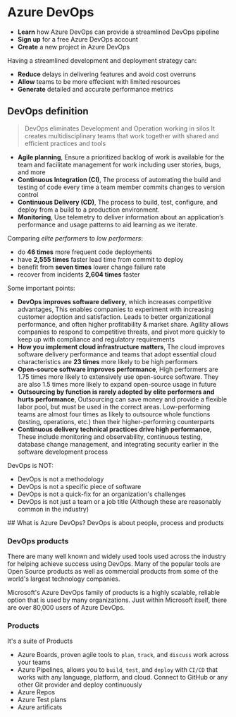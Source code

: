 # Azure DevOps

- **Learn** how Azure DevOps can provide a streamlined DevOps pipeline
- **Sign up** for a free Azure DevOps account
- **Create** a new project in Azure DevOps

Having a streamlined development and deployment strategy can:

- **Reduce** delays in delivering features and avoid cost overruns
- **Allow** teams to be more effecient with limited resources
- **Generate** detailed and accurate performance metrics

## DevOps definition

> DevOps eliminates Development and Operation working in silos
It creates multidisciplinary teams that work together with shared and efficient practices and tools


- **Agile planning**, Ensure a prioritized backlog of work is available for the team and facilitate management for work including user stories, bugs, and more
- **Continuous Integration (CI)**, The process of automating the build and testing of code every time a team member commits changes to version control
- **Continuous Delivery (CD)**, The process to build, test, configure, and deploy from a build to a production environment.
- **Monitoring**, Use telemetry to deliver information about an application’s performance and usage patterns to aid learning as we iterate.

Comparing _elite performers_ to _low performers_:
- do **46 times** more frequent code deployments
- have **2,555 times** faster lead time from commit to deploy
- benefit from **seven times** lower change failure rate
- recover from incidents **2,604 times** faster

Some important points:

- **DevOps improves software delivery**, which increases competitive advantages, This enables companies to experiment with increasing customer adoption and satisfaction. Leads to better organizational performance, and often higher profitability & market share. Agility allows companies to respond to competitive threats, and pivot more quickly to keep up with compliance and regulatory requirements
- **How you implement cloud infrastructure matters**, The cloud improves software delivery performance and teams that adopt essential cloud characteristics are **23 times** more likely to be high performers
- **Open-source software improves performance**, High performers are 1.75 times more likely to extensively use open-source software. They are also 1.5 times more likely to expand open-source usage in future
- **Outsourcing by function is rarely adopted by elite performers and hurts performance**, Outsourcing can save money and provide a flexible labor pool, but must be used in the correct areas. Low-performing teams are almost four times as likely to outsource whole functions (testing, operations, etc.) then their higher-performing counterparts
- **Continuous delivery technical practices drive high performance**, These include monitoring and observability, continuous testing, database change management, and integrating security earlier in the software development process

DevOps is NOT:
- DevOps is not a methodology
- DevOps is not a specific piece of software
- DevOps is not a quick-fix for an organization's challenges
- DevOps is not just a team or a job title (Although these are reasonably common in the industry)

## What is Azure DevOps?
DevOps is about people, process and products

### DevOps products
There are many well known and widely used tools used across the industry for helping achieve success using DevOps. Many of the popular tools are Open Source products as well as commercial products from some of the world's largest technology companies.

Microsoft's Azure DevOps family of products is a highly scalable, reliable option that is used by many organizations. Just within Microsoft itself, there are over 80,000 users of Azure DevOps.

### Products
It's a suite of Products
- Azure Boards, proven agile tools to `plan`, `track`, and `discuss` work across your teams
- Azure Pipelines, allows you to `build`, `test`, and `deploy` with `CI/CD` that works with any language, platform, and cloud. Connect to GitHub or any other Git provider and deploy continuously
- Azure Repos
- Azure Test plans
- Azure artificats